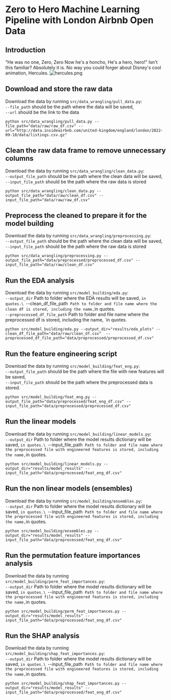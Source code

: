 # Zero to Hero Machine Learning Pipeline with London Airbnb Open Data 
## Introduction
"He was no one, Zero, Zero
Now he's a honcho, He's a hero, hero!"
Isn't this familiar? Absolutely it is. No way you could forger about Disney's
cool animation, Hercules.
![hercules.png](https://static.wikia.nocookie.net/disney/images/f/fa/Zero_to_Hero.png)

## Download and store the raw data
Download the data by running `src/data_wrangling/pull_data.py`:\
    `--file_path` should be the path where the data will be saved,\
    `--url` should be the link to the data

    python src/data_wrangling/pull_data.py --file_path="data/raw/raw_df.csv" --url="http://data.insideairbnb.com/united-kingdom/england/london/2022-09-10/data/listings.csv.gz"

## Clean the raw data frame to remove unnecessary columns
Download the data by running `src/data_wrangling/clean_data.py`:\
    `--output_file_path` should be the path where the clean data will be saved,\
    `--input_file_path` should be the path where the raw data is stored

    python src/data_wrangling/clean_data.py --output_file_path="data/raw/clean_df.csv" --input_file_path="data/raw/raw_df.csv"

## Preprocess the cleaned to prepare it for the model building
Download the data by running `src/data_wrangling/preprocessing.py`:\
    `--output_file_path` should be the path where the clean data will be saved,\
    `--input_file_path` should be the path where the raw data is stored

    python src/data_wrangling/preprocessing.py --output_file_path="data/preprocessed/preprocessed_df.csv" --input_file_path="data/raw/clean_df.csv"

## Run the EDA analysis
Download the data by running `src/model_building/eda.py`:\
    `--output_dir`  Path to folder where the EDA results will be saved, `in quotes.\
    `--clean_df_file_path`  Path to folder and file name where the clean df is stored, including the name, `in quotes.\
    `--preprocessed_df_file_path`  Path to folder and file name where the preprocessed df is stored, including the name, `in quotes.

    python src/model_building/eda.py --output_dir="results/eda_plots" --clean_df_file_path="data/raw/clean_df.csv"  --preprocessed_df_file_path="data/preprocessed/preprocessed_df.csv"

## Run the feature engineering script
Download the data by running `src/model_building/feat_eng.py`:\
    `--output_file_path` should be the path where the file with new features will be saved,\
    `--input_file_path`  should be the path where the preprocessed data is stored.

    python src/model_building/feat_eng.py --output_file_path="data/preprocessed/feat_eng_df.csv" --input_file_path="data/preprocessed/preprocessed_df.csv"

## Run the linear models
Download the data by running `src/model_building/linear_models.py`:\
    `--output_dir`  Path to folder where the model results dictionary will be saved, `in quotes.\
    `--input_file_path`  Path to folder and file name where the preprocessed file with engineered features is stored, including the name, `in quotes.

    python src/model_building/linear_models.py --output_dir="results/model_results" --input_file_path="data/preprocessed/feat_eng_df.csv"

## Run the non linear models (ensembles)
Download the data by running `src/model_building/ensembles.py`:\
    `--output_dir`  Path to folder where the model results dictionary will be saved, `in quotes.\
    `--input_file_path`  Path to folder and file name where the preprocessed file with engineered features is stored, including the name, `in quotes.

    python src/model_building/ensembles.py --output_dir="results/model_results" --input_file_path="data/preprocessed/feat_eng_df.csv"

## Run the permutation feature importances analysis 
Download the data by running `src/model_building/perm_feat_importances.py`:\
    `--output_dir`  Path to folder where the model results dictionary will be saved, `in quotes.\
    `--input_file_path`  Path to folder and file name where the preprocessed file with engineered features is stored, including the name, `in quotes.

    python src/model_building/perm_feat_importances.py --output_dir="results/model_results" --input_file_path="data/preprocessed/feat_eng_df.csv"

## Run the SHAP analysis 
Download the data by running `src/model_building/shap_feat_importances.py`:\
    `--output_dir`  Path to folder where the model results dictionary will be saved, `in quotes.\
    `--input_file_path`  Path to folder and file name where the preprocessed file with engineered features is stored, including the name, `in quotes.

    python src/model_building/shap_feat_importances.py --output_dir="results/model_results" --input_file_path="data/preprocessed/feat_eng_df.csv"